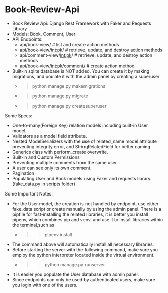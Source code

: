 # Book-Review-Api
* Book Review Api: Django Rest Framework with Faker and Requests Library
* Models: Book, Comment, User
* API Endpoints:
   - api/book-view/                  # list and create action methods
   - api/book-view/<int:pk>/         # retrieve, update, and destroy action methods
   - api/comment-view/<int:pk>/      # retrieve, update, and destroy action methods
   - api/book-view/<int:pk>/comment/ # create action method
* Built-in sqlite database is NOT added. You can create it by making migrations, and poulate it with the admin panel by creating a superuser
   - > python manage.py makemigrations
   - > python manage.py migrate
   - > python manage.py createsuperuser

Some Specs:
* One-to-many(Foreign Key) relation models including built-in User model.
* Validators as a model field attribute.
* Nested ModelSerializers with the use of related_name model attribute preventing integrity error, and 
  StringRelatedField for better naming.
* Generics class with perform_create overwrite.
* Built-in and Custom Permissions
* Preventing multiple comments from the same user.
* A user can see only its own comment.
* Pagination
* Populating User and Book models using Faker and requests library.(fake_data.py in scripts folder)
  
Some Important Notes:
* For the User model, the creation is not handled by endpoint, use either fake_data script or create manually by using the admin panel.
There is a pipfile for fast-installing the related libraries, it is better you install pipenv, which combines pip and venv, and use it to install libraries within the terminal,such as
    - >> pipenv install
* The command above will automatically install all necessary libraries.
* Before starting the  server with the following command, make sure you employ the python interpreter located inside the virtual environment.
    - >> python manage.py runserver
* It is easier you populate the User database with admin panel.
* Since endpoints can only be used by authenticated users, make sure you login with one of the users.
